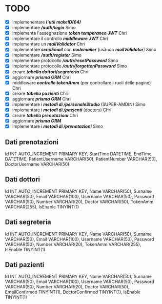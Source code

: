 # TODO

- [x] implemenentare **_l'util makeID(64)_**
- [x] implementare **_/auth/login_** Simo
- [x] implementa l'assegnazione **_token temporaneo JWT_** Chri
- [x] implementare il controllo **_middleware JWT_** Chri
- [x] implementare un **_mailValidator_** Chri
- [x] implementare **_sendEmail_** con **_nodemailer_** (usando **_mailValidator_**) Simo
- [x] implementare **_/auth/register_** Simo
- [x] implementare protocollo **_/auth/resetPassword_** Simo
- [x] implementare protocollo **_/auth/forgottenPassword_** Simo
- [x] creare **_tabella dottori/segreteria_** Chri
- [x] aggiornare **_prisma ORM_** Chri
- [x] middleware **_controllo tokenAmm_** (per controllare i ruoli delle pagine) Chri
- [x] creare **_tabella pazienti_** Chri
- [x] aggiornare **_prisma ORM_** Chri
- [x] implementare i **_metodi di /personaleStudio_** (SUPER-AMDIN) Simo
- [x] implementare i **_metodi di /pazienti_** (doctors) Chri
- [x] creare **_tabella prenotazioni_** Chri
- [x] aggiornare **_prisma ORM_**
- [x] implementare i **_metodi di /prenotazioni_** Simo

## Dati prenotazioni

Id INT AUTO_INCREMENT PRIMARY KEY,
StartTime DATETIME,
EndTime DATETIME,
PatientUsername VARCHAR(50),
PatientNumber VARCHAR(50),
DoctorUsername VARCHAR(50)

## Dati dottori

Id INT AUTO_INCREMENT PRIMARY KEY,
Name VARCHAR(50),
Surname VARCHAR(50),
Email VARCHAR(100),
Username VARCHAR(50),
Password VARCHAR(50),
Number VARCHAR(20),
Doctor VARCHAR(50),
TokenAmm VARCHAR(255),
IsEnable TINYINT(1)

## Dati segreteria

Id INT AUTO_INCREMENT PRIMARY KEY,
Name VARCHAR(50),
Surname VARCHAR(50),
Email VARCHAR(100),
Username VARCHAR(50),
Password VARCHAR(50),
Number VARCHAR(20),
TokenAmm VARCHAR(255),
IsEnable TINYINT(1)

## Dati pazienti

Id INT AUTO_INCREMENT PRIMARY KEY,
Name VARCHAR(50),
Surname VARCHAR(50),
Email VARCHAR(100),
Username VARCHAR(50),
Password VARCHAR(50),
Number VARCHAR(20),
Doctor VARCHAR(50),
EmailConfirmed TINYINT(1),
DoctorConfirmed TINYINT(1),
IsEnable TINYINT(1)
